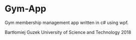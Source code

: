 # Gym-App
Gym membership management app written in c# using wpf.

Bartłomiej Guzek University of Science and Technology 2018
